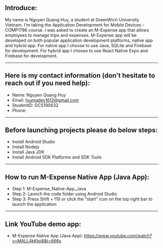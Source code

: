 ## Introduce:
My name is Nguyen Quang Huy, a student at GreenWich University Vietnam. I'm taking the Application Development for Mobile Devices - COMP1786 course. I was asked to create an M-Expense app that allows employees to manage trips and expenses. M-Expense app will be developed on both popular application development platforms, native app and hybrid app.
For native app I choose to use Java, SQLite and Firebase for development. For hybrid app I choose to use React Native Expo and Firebase for development.

---
## Here is my contact information (don't hesitate to reach out if you need help):
- Name: Nguyen Quang Huy
- Email: huynqdev1612@gmail.com
- StudentID: GCS190632
- Phone: 
---
## Before launching projects please do below steps:
- Install Android Studio
- Install Nodejs
- Install Java JDK
- Install Android SDK Platforms and SDK Tools 
---
## How to run M-Expense Native App (Java App):
- Step 1: M-Expense_Native-App_Java
- Step 2: Launch the code folder using Android Studio
- Step 3: Press Shift + f10 or click the "start" icon on the top right bar to launch the application
---
## Link YouTube demo app:
- M-Expense Native App (Java App): https://www.youtube.com/watch?v=MALL4kKloi8&t=666s